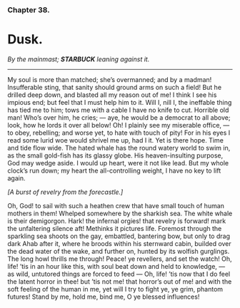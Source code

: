 ### Chapter 38. 
Dusk.
=====


*By the mainmast; __STARBUCK__ leaning against it.*

----

My soul is more than matched; she’s overmanned; and by a madman!  Insufferable
sting, that sanity should ground arms on such a field! But he drilled deep
down, and blasted all my reason out of me! I think I see his impious end; but
feel that I must help him to it. Will I, nill I, the ineffable thing has tied
me to him; tows me with a cable I have no knife to cut. Horrible old man! Who’s
over him, he cries; — aye, he would be a democrat to all above; look, how he
lords it over all below! Oh! I plainly see my miserable office, — to obey,
rebelling; and worse yet, to hate with touch of pity! For in his eyes I read
some lurid woe would shrivel me up, had I it. Yet is there hope. Time and tide
flow wide.  The hated whale has the round watery world to swim in, as the small
gold-fish has its glassy globe. His heaven-insulting purpose, God may wedge
aside. I would up heart, were it not like lead. But my whole clock’s run down;
my heart the all-controlling weight, I have no key to lift again.


*[A burst of revelry from the forecastle.]*


Oh, God! to sail with such a heathen crew that have small touch of human
mothers in them! Whelped somewhere by the sharkish sea. The white whale is
their demigorgon. Hark! the infernal orgies! that revelry is forward!  mark the
unfaltering silence aft! Methinks it pictures life. Foremost through the
sparkling sea shoots on the gay, embattled, bantering bow, but only to drag
dark Ahab after it, where he broods within his sternward cabin, builded over
the dead water of the wake, and further on, hunted by its wolfish gurglings.
The long howl thrills me through!  Peace! ye revellers, and set the watch! Oh,
life! ’tis in an hour like this, with soul beat down and held to knowledge, —
as wild, untutored things are forced to feed — Oh, life! ’tis now that I do
feel the latent horror in thee! but ’tis not me! that horror’s out of me! and
with the soft feeling of the human in me, yet will I try to fight ye, ye grim,
phantom futures! Stand by me, hold me, bind me, O ye blessed influences!

